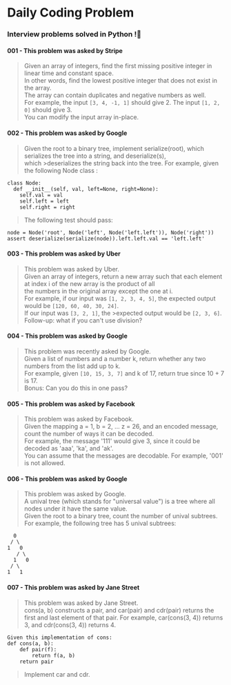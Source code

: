# Daily Coding Problem 
### Interview problems solved in Python !🐍

#### 001 - This problem was asked by Stripe
>Given an array of integers, find the first missing positive integer in linear time and constant space.  
In other words, find the lowest positive integer that does not exist in the array.  
The array can contain duplicates and negative numbers as well.  
For example, the input ```[3, 4, -1, 1]``` should give 2. The input ```[1, 2, 0]``` should give 3.  
You can modify the input array in-place.

#### 002 - This problem was asked by Google
>Given the root to a binary tree, implement serialize(root), which serializes the tree into a string, and deserialize(s),  
which >deserializes the string back into the tree. For example, given the following Node class :
```
class Node:  
  def __init__(self, val, left=None, right=None):  
    self.val = val  
    self.left = left  
    self.right = right
```
>The following test should pass:  
```
node = Node('root', Node('left', Node('left.left')), Node('right'))  
assert deserialize(serialize(node)).left.left.val == 'left.left'
```

#### 003 - This problem was asked by Uber
>This problem was asked by Uber.  
Given an array of integers, return a new array such that each element at index i of the new array is the product of all  
the numbers in the original array except the one at i.  
For example, if our input was ```[1, 2, 3, 4, 5]```, the expected output would be ```[120, 60, 40, 30, 24]```.   
If our input was ```[3, 2, 1]```, the >expected output would be ```[2, 3, 6]```.  
Follow-up: what if you can't use division?  

#### 004 - This problem was asked by Google
>This problem was recently asked by Google.  
Given a list of numbers and a number k, return whether any two numbers from the list add up to k.  
For example, given ```[10, 15, 3, 7]``` and k of 17, return true since 10 + 7 is 17.  
Bonus: Can you do this in one pass?  

#### 005 - This problem was asked by Facebook
>This problem was asked by Facebook.  
Given the mapping a = 1, b = 2, ... z = 26, and an encoded message, count the number of ways it can be decoded.  
For example, the message '111' would give 3, since it could be decoded as 'aaa', 'ka', and 'ak'.  
You can assume that the messages are decodable. For example, '001' is not allowed.  

#### 006 - This problem was asked by Google
>This problem was asked by Google.  
A unival tree (which stands for "universal value") is a tree where all nodes under it have the same value.  
Given the root to a binary tree, count the number of unival subtrees.  
For example, the following tree has 5 unival subtrees:  
```
  0  
 / \  
1   0  
   / \  
  1   0  
 / \  
1   1
```  
#### 007 - This problem was asked by Jane Street
>This problem was asked by Jane Street.  
cons(a, b) constructs a pair, and car(pair) and cdr(pair) returns the first and last element of that pair. For example,   car(cons(3, 4)) returns 3, and cdr(cons(3, 4)) returns 4.  
```
Given this implementation of cons:  
def cons(a, b):  
    def pair(f):  
        return f(a, b)  
    return pair  
```
>Implement car and cdr.  

